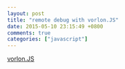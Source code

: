 ```yaml
---
layout: post
title: "remote debug with vorlon.JS"
date: 2015-05-10 23:15:49 +0800
comments: true
categories: ["javascript"]
---
```


<!-- more -->

[vorlon.JS]


[vorlon.JS]:http://vorlonjs.com/